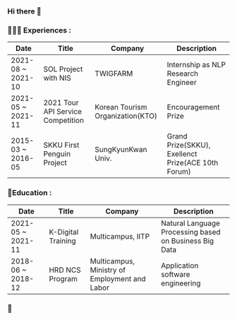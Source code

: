 ### Hi there 👋

<!--
**213JJH/213JJH** is a ✨ _special_ ✨ repository because its `README.md` (this file) appears on your GitHub profile.

Here are some ideas to get you started:

- 🔭 I’m currently working on ...
- 🌱 I’m currently learning ...
- 👯 I’m looking to collaborate on ...
- 🤔 I’m looking for help with ...
- 💬 Ask me about ...
- 📫 How to reach me: ...
- 😄 Pronouns: ...
- ⚡ Fun fact: ...
-->

### 🧑🏻‍💻 Experiences : 
|Date|Title|Company|Description|
|---|---|---|---|
|2021-08 ~ 2021-10|SOL Project with NIS|TWIGFARM|Internship as NLP Research Engineer|
|2021-05 ~ 2021-11|2021 Tour API Service Competition|Korean Tourism Organization(KTO)|Encouragement Prize|
|2015-03 ~ 2016-05|SKKU First Penguin Project|SungKyunKwan Univ.|Grand Prize(SKKU), Exellenct Prize(ACE 10th Forum)|

### 🌱Education :
|Date|Title|Company|Description|
|---|---|---|---|
|2021-05 ~ 2021-11|K-Digital Training|Multicampus, IITP|Natural Language Processing based on Business Big Data|
|2018-06 ~ 2018-12|HRD NCS Program|Multicampus, Ministry of Employment and Labor|Application software engineering|

### 💬
